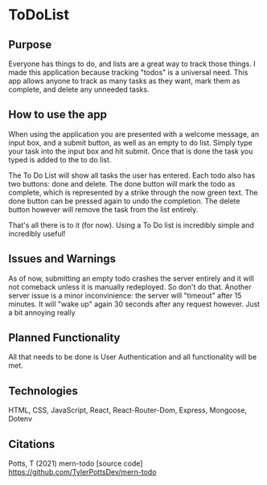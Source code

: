 # ToDoList
## Purpose
Everyone has things to do, and lists are a great way to track those things.  I made this application because tracking "todos" is a universal need.  This app allows anyone to track as many tasks as they want, mark them as complete, and delete any unneeded tasks.  

## How to use the app
When using the application you are presented with a welcome message, an input box, and a submit button, as well as an empty to do list.  Simply type your task into the input box and hit submit.  Once that is done the task you typed is added to the to do list.

The To Do List will show all tasks the user has entered.  Each todo also has two buttons: done and delete.  The done button will mark the todo as complete, which is represented by a strike through the now green text.  The done button can be pressed again to undo the completion.  The delete button however will remove the task from the list entirely.

That's all there is to it (for now).  Using a To Do list is incredibly simple and incredibly useful!

## Issues and Warnings
As of now, submitting an empty todo crashes the server entirely and it will not comeback unless it is manually redeployed.  So don't do that.  Another server issue is a minor inconvinience: the server will "timeout" after 15 minutes.  It will "wake up" again 30 seconds after any request however. Just a bit annoying really

## Planned Functionality
All that needs to be done is User Authentication and all functionality will be met.

## Technologies
HTML, CSS, JavaScript, React, React-Router-Dom, Express, Mongoose, Dotenv

## Citations
Potts, T (2021) mern-todo [source code] https://github.com/TylerPottsDev/mern-todo